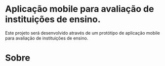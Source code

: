 # Aplicação mobile para avaliação de instituições de ensino.

 Este projeto será desenvolvido através de um protótipo de aplicação mobile para avaliação de instituições de ensino.

# Sobre
